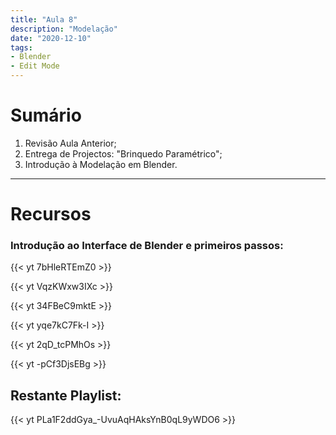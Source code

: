 ```yaml
---
title: "Aula 8"
description: "Modelação"
date: "2020-12-10"
tags:
- Blender
- Edit Mode
---
```


# Sumário


1. Revisão Aula Anterior;
2. Entrega de Projectos: "Brinquedo Paramétrico";
4. Introdução à Modelação em Blender.



___
# Recursos

### Introdução ao Interface de Blender e primeiros passos:
{{< yt 7bHleRTEmZ0 >}}

{{< yt VqzKWxw3IXc >}}

{{< yt 34FBeC9mktE >}}

{{< yt yqe7kC7Fk-I >}}

{{< yt 2qD_tcPMhOs >}}

{{< yt -pCf3DjsEBg >}}

## Restante Playlist: 

{{< yt PLa1F2ddGya_-UvuAqHAksYnB0qL9yWDO6 >}}





